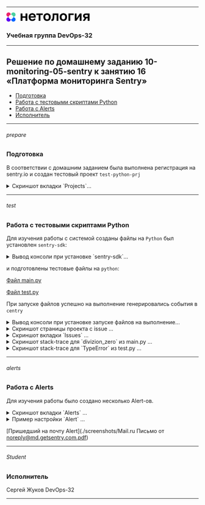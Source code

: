 
---
<img src="Netology.png" height="24px"/>

### Учебная группа DevOps-32

---

## Решение по домашнему заданию 10-monitoring-05-sentry к занятию 16 «Платформа мониторинга Sentry»


- [Подготовка](#prepare)
- [Работа с тестовыми скриптами Python](#test)
- [Работа с Alerts](#alerts)
- [Исполнитель](#student)

---

###### prepare
### Подготовка

 В соответствии с домашним заданием была выполнена регистрация на sentry.io и создан тестовый проект `test-python-prj`

<details>
    <summary> Cкриншот вкладки `Projects`...  </summary>

![](./screenshots/projects.png)

</details>

---

###### test
### Работа с тестовыми скриптами Python

Для изучения работы с системой созданы файлы на `Python` был установлен `sentry-sdk`:  

<details>
    <summary> Вывод консоли при установке `sentry-sdk`...  </summary>

```
beatl@Sirius:~/mnt-homeworks$ pip install --upgrade sentry-sdk
Defaulting to user installation because normal site-packages is not writeable
Collecting sentry-sdk
  Downloading sentry_sdk-1.35.0-py2.py3-none-any.whl (248 kB)
     ━━━━━━━━━━━━━━━━━━━━━━━━━━━━━━━━━━━━━━━━ 248.6/248.6 KB 1.9 MB/s eta 0:00:00
Requirement already satisfied: certifi in /usr/lib/python3/dist-packages (from sentry-sdk) (2020.6.20)
Collecting urllib3>=1.26.11
  Downloading urllib3-2.1.0-py3-none-any.whl (104 kB)
     ━━━━━━━━━━━━━━━━━━━━━━━━━━━━━━━━━━━━━━━━ 104.6/104.6 KB 7.3 MB/s eta 0:00:00
Installing collected packages: urllib3, sentry-sdk
Successfully installed sentry-sdk-1.35.0 urllib3-2.1.0
```

</details>

и подготовлены тестовые файлы на `python`:

[Файл main.py](./main.py)

[Файл test.py](./test.py)

При запуске файлов успешно на выполнение генерировались события в `centry`

<details>
    <summary> Вывод консоли при установке запуске файлов на выполнение...  </summary>

```
beatl@Sirius:~/mnt-homeworks$ python3 main.py
Traceback (most recent call last):
  File "/home/beatl/mnt-homeworks/main.py", line 17, in <module>
    divizion_zero = 1/0
ZeroDivisionError: division by zero
Sentry is attempting to send 2 pending events
Waiting up to 2 seconds
Press Ctrl-C to quit

beatl@Sirius:~/mnt-homeworks$ python3 main.py
Traceback (most recent call last):
  File "/home/beatl/mnt-homeworks/main.py", line 18, in <module>
    unknown_function_call()
NameError: name 'unknown_function_call' is not defined
Sentry is attempting to send 2 pending events
Waiting up to 2 seconds
Press Ctrl-C to quit

beatl@Sirius:~/mnt-homeworks$ python3 test.py
One is selected.
Two is selected.
Another is selected.
Traceback (most recent call last):
  File "/home/beatl/mnt-homeworks/test.py", line 28, in <module>
    test_function(1, 15)
TypeError: test_function() takes 1 positional argument but 2 were given
Sentry is attempting to send 2 pending events
Waiting up to 2 seconds
Press Ctrl-C to quit
```

</details>

<details>
    <summary> Cкриншот страницы проекта с issue ...  </summary>

![](./screenshots/prjdet.png)

</details>

<details>
    <summary> Cкриншот вкладки `Issues` ...  </summary>

![](./screenshots/issue.png)

</details>

<details>
    <summary> Cкриншот stack-trace для `divizion_zero` из main.py ...  </summary>

![](./screenshots/stack.png)

</details>

<details>
    <summary> Cкриншот stack-trace для `TypeError` из test.py ...  </summary>

![](./screenshots/typeerr.png)

</details>

---

###### alerts
### Работа c Alerts

Для изучения работы было создано несколько Alert-ов.

<details>
    <summary> Cкриншот вкладки `Alerts` ...  </summary>

![](./screenshots/alerts.png)

</details>

<details>
    <summary> Пример настройки `Alert` ...  </summary>

![](./screenshots/alertset.png)

</details>

[Пришедший на почту Alert](./screenshots/Mail.ru Письмо от noreply@md.getsentry.com.pdf)

---

###### Student
### Исполнитель

Сергей Жуков DevOps-32

---